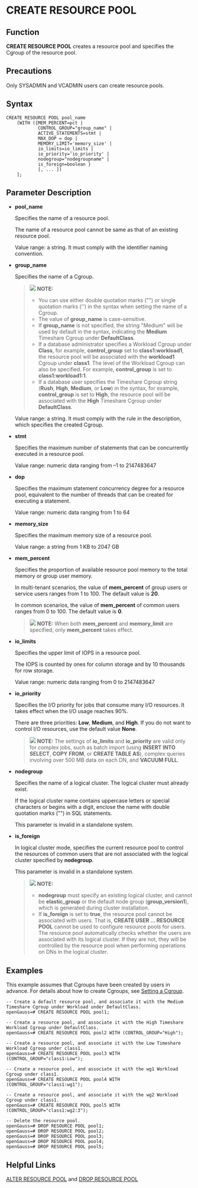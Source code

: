 # CREATE RESOURCE POOL<a name="EN-US_TOPIC_0000001193907775"></a>

## Function<a name="en-us_topic_0059777569_sea021d0b1f154052a73b69b89d636f66"></a>

**CREATE RESOURCE POOL**  creates a resource pool and specifies the Cgroup of the resource pool.

## Precautions<a name="en-us_topic_0059777569_sf6c61d950e6b4383a3bc630c8d5910a4"></a>

Only SYSADMIN and VCADMIN users can create resource pools.

## Syntax<a name="en-us_topic_0059777569_s864093cc963a4396a4a304befe0df251"></a>

```
CREATE RESOURCE POOL pool_name
    [WITH ({MEM_PERCENT=pct |
            CONTROL_GROUP="group_name" |
            ACTIVE_STATEMENTS=stmt |
            MAX_DOP = dop |
            MEMORY_LIMIT='memory_size' |
            io_limits=io_limits |
            io_priority='io_priority' |
            nodegroup="nodegroupname" |
            is_foreign=boolean }
            [, ... ])
    ];
```

## Parameter Description<a name="en-us_topic_0059777569_s9b6dbda628294e24a95da9e33949c3e8"></a>

-   **pool\_name**

    Specifies the name of a resource pool.

    The name of a resource pool cannot be same as that of an existing resource pool.

    Value range: a string. It must comply with the identifier naming convention.

-   **group\_name**

    Specifies the name of a Cgroup.

    >![](public_sys-resources/icon-note.gif) **NOTE:** 
    >-   You can use either double quotation marks \(""\) or single quotation marks \(''\) in the syntax when setting the name of a Cgroup.
    >-   The value of  **group\_name**  is case-sensitive.
    >-   If  **group\_name**  is not specified, the string "Medium" will be used by default in the syntax, indicating the  **Medium**  Timeshare Cgroup under  **DefaultClass**.
    >-   If a database administrator specifies a Workload Cgroup under  **Class**, for example,  **control\_group**  set to  **class1:workload1**, the resource pool will be associated with the  **workload1**  Cgroup under  **class1**. The level of the Workload Cgroup can also be specified. For example,  **control\_group**  is set to  **class1:workload1:1**.
    >-   If a database user specifies the Timeshare Cgroup string \(**Rush**,  **High**,  **Medium**, or  **Low**\) in the syntax, for example,  **control\_group**  is set to  **High**, the resource pool will be associated with the  **High**  Timeshare Cgroup under  **DefaultClass**.

    Value range: a string. It must comply with the rule in the description, which specifies the created Cgroup.

-   **stmt**

    Specifies the maximum number of statements that can be concurrently executed in a resource pool.

    Value range: numeric data ranging from –1 to 2147483647

-   **dop**

    Specifies the maximum statement concurrency degree for a resource pool, equivalent to the number of threads that can be created for executing a statement.

    Value range: numeric data ranging from 1 to 64

-   **memory\_size**

    Specifies the maximum memory size of a resource pool.

    Value range: a string from 1 KB to 2047 GB

-   **mem\_percent**

    Specifies the proportion of available resource pool memory to the total memory or group user memory.

    In multi-tenant scenarios, the value of  **mem\_percent**  of group users or service users ranges from 1 to 100. The default value is  **20**.

    In common scenarios, the value of  **mem\_percent**  of common users ranges from 0 to 100. The default value is  **0**.

    >![](public_sys-resources/icon-note.gif) **NOTE:** 
    >When both  **mem\_percent**  and  **memory\_limit**  are specified, only  **mem\_percent**  takes effect.

-   **io\_limits**

    Specifies the upper limit of IOPS in a resource pool.

    The IOPS is counted by ones for column storage and by 10 thousands for row storage.

    Value range: numeric data ranging from 0 to 2147483647

-   **io\_priority**

    Specifies the I/O priority for jobs that consume many I/O resources. It takes effect when the I/O usage reaches 90%.

    There are three priorities:  **Low**,  **Medium**, and  **High**. If you do not want to control I/O resources, use the default value  **None**.

    >![](public_sys-resources/icon-note.gif) **NOTE:** 
    >The settings of  **io\_limits**  and  **io\_priority**  are valid only for complex jobs, such as batch import \(using  **INSERT INTO SELECT**,  **COPY FROM**, or  **CREATE TABLE AS**\), complex queries involving over 500 MB data on each DN, and  **VACUUM FULL**.

-   **nodegroup**

    Specifies the name of a logical cluster. The logical cluster must already exist.

    If the logical cluster name contains uppercase letters or special characters or begins with a digit, enclose the name with double quotation marks \(""\) in SQL statements.

    This parameter is invalid in a standalone system.

-   **is\_foreign**

    In logical cluster mode, specifies the current resource pool to control the resources of common users that are not associated with the logical cluster specified by  **nodegroup**.

    This parameter is invalid in a standalone system.

    >![](public_sys-resources/icon-note.gif) **NOTE:** 
    >-   **nodegroup**  must specify an existing logical cluster, and cannot be  **elastic\_group**  or the default node group \(**group\_version1**\), which is generated during cluster installation.
    >-   If  **is\_foreign**  is set to  **true**, the resource pool cannot be associated with users. That is,  **CREATE USER ... RESOURCE POOL**  cannot be used to configure resource pools for users. The resource pool automatically checks whether the users are associated with its logical cluster. If they are not, they will be controlled by the resource pool when performing operations on DNs in the logical cluster.


## Examples<a name="en-us_topic_0059777569_s44181f6d005b4da1952aaeff4ef66e0e"></a>

This example assumes that Cgroups have been created by users in advance. For details about how to create Cgroups, see  [Setting a Cgroup](../PerformanceTuningGuide/setting-a-cgroup.md).

```
-- Create a default resource pool, and associate it with the Medium Timeshare Cgroup under Workload under DefaultClass.
openGauss=# CREATE RESOURCE POOL pool1;

-- Create a resource pool, and associate it with the High Timeshare Workload Cgroup under DefaultClass.
openGauss=# CREATE RESOURCE POOL pool2 WITH (CONTROL_GROUP="High");

-- Create a resource pool, and associate it with the Low Timeshare Workload Cgroup under class1.
openGauss=# CREATE RESOURCE POOL pool3 WITH (CONTROL_GROUP="class1:Low");

-- Create a resource pool, and associate it with the wg1 Workload Cgroup under class1.
openGauss=# CREATE RESOURCE POOL pool4 WITH (CONTROL_GROUP="class1:wg1");

-- Create a resource pool, and associate it with the wg2 Workload Cgroup under class1.
openGauss=# CREATE RESOURCE POOL pool5 WITH (CONTROL_GROUP="class1:wg2:3");

-- Delete the resource pool.
openGauss=# DROP RESOURCE POOL pool1;
openGauss=# DROP RESOURCE POOL pool2;
openGauss=# DROP RESOURCE POOL pool3;
openGauss=# DROP RESOURCE POOL pool4;
openGauss=# DROP RESOURCE POOL pool5;
```

## Helpful Links<a name="en-us_topic_0059777569_s00af0cee720942fa8efec001d31e8c84"></a>

[ALTER RESOURCE POOL](alter-resource-pool.md)  and  [DROP RESOURCE POOL](drop-resource-pool.md)

